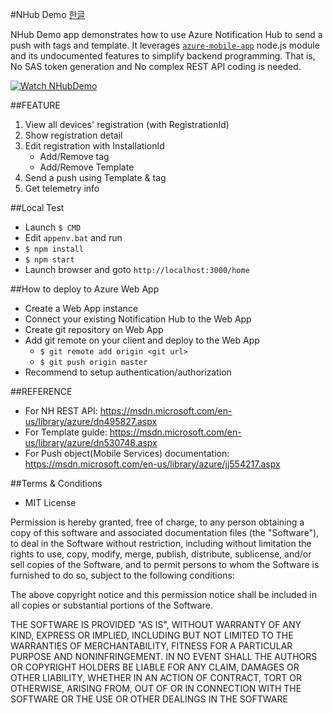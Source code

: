 #NHub Demo
[한글](/README_kr.md)

NHub Demo app demonstrates how to use Azure Notification Hub to send a push with tags and template.
It leverages [`azure-mobile-app`](https://www.npmjs.com/package/azure-mobile-apps) node.js module and its undocumented features to simplify backend programming.
That is, No SAS token generation and No complex REST API coding is needed.

[![Watch NHubDemo](https://img.youtube.com/vi/qaDy-E1eKkM/0.jpg)](https://youtu.be/qaDy-E1eKkM)

##FEATURE
1. View all devices' registration (with RegistrationId)
2. Show registration detail
3. Edit registration with InstallationId
    * Add/Remove tag
    * Add/Remove Template
4. Send a push using Template & tag
5. Get telemetry info

##Local Test
* Launch `$ CMD`
* Edit `appenv.bat` and run
* `$ npm install`
* `$ npm start`
* Launch browser and goto `http://localhost:3000/home`

##How to deploy to Azure Web App
* Create a Web App instance
* Connect your existing Notification Hub to the Web App 
* Create git repository on Web App
* Add git remote on your client and deploy to the Web App
    * `$ git remote add origin <git url>`
    * `$ git push origin master`
* Recommend to setup authentication/authorization

##REFERENCE
* For NH REST API: https://msdn.microsoft.com/en-us/library/azure/dn495827.aspx
* For Template guide: https://msdn.microsoft.com/en-us/library/azure/dn530748.aspx
* For Push object(Mobile Services) documentation: https://msdn.microsoft.com/en-us/library/azure/jj554217.aspx

##Terms & Conditions
* MIT License

Permission is hereby granted, free of charge, to any person obtaining a copy of this software and associated documentation files (the "Software"), to deal in the Software without restriction, including without limitation the rights to use, copy, modify, merge, publish, distribute, sublicense, and/or sell copies of the Software, and to permit persons to whom the Software is furnished to do so, subject to the following conditions:

The above copyright notice and this permission notice shall be included in all copies or substantial portions of the Software.

THE SOFTWARE IS PROVIDED "AS IS", WITHOUT WARRANTY OF ANY KIND, EXPRESS OR IMPLIED, INCLUDING BUT NOT LIMITED TO THE WARRANTIES OF MERCHANTABILITY, FITNESS FOR A PARTICULAR PURPOSE AND NONINFRINGEMENT. IN NO EVENT SHALL THE AUTHORS OR COPYRIGHT HOLDERS BE LIABLE FOR ANY CLAIM, DAMAGES OR OTHER LIABILITY, WHETHER IN AN ACTION OF CONTRACT, TORT OR OTHERWISE, ARISING FROM, OUT OF OR IN CONNECTION WITH THE SOFTWARE OR THE USE OR OTHER DEALINGS IN THE SOFTWARE
